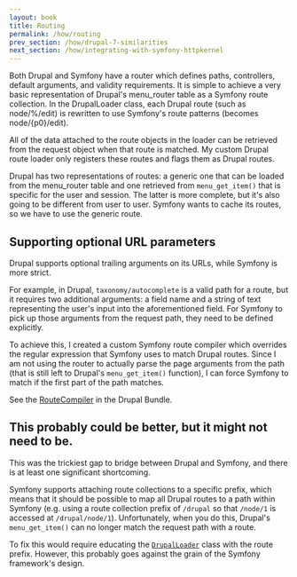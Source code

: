 ```yaml
---
layout: book
title: Routing
permalink: /how/routing
prev_section: /how/drupal-7-similarities
next_section: /how/integrating-with-symfony-httpkernel
---
```


Both Drupal and Symfony have a router which defines paths, controllers, default arguments, and validity requirements. It is simple to achieve a very basic representation of Drupal's menu\_router table as a Symfony route collection. In the DrupalLoader class, each Drupal route (such as node/%/edit) is rewritten to use Symfony's route patterns (becomes node/{p0}/edit).

All of the data attached to the route objects in the loader can be retrieved from the request object when that route is matched. My custom Drupal route loader only registers these routes and flags them as Drupal routes.

Drupal has two representations of routes: a generic one that can be loaded from the menu\_router table and one retrieved from `menu_get_item()` that is specific for the user and session. The latter is more complete, but it's also going to be different from user to user. Symfony wants to cache its routes, so we have to use the generic route.

## Supporting optional URL parameters

Drupal supports optional trailing arguments on its URLs, while Symfony is more strict.

For example, in Drupal, `taxonomy/autocomplete` is a valid path for a route, but it requires two additional arguments: a field name and a string of text representing the user's input into the aforementioned field. For Symfony to pick up those arguments from the request path, they need to be defined explicitly.

To achieve this, I created a custom Symfony route compiler which overrides the regular expression that Symfony uses to match Drupal routes. Since I am not using the router to actually parse the page arguments from the path (that is still left to Drupal's `menu_get_item()` function), I can force Symfony to match if the first part of the path matches.

See the [RouteCompiler](https://github.com/bangpound/drupal-bundle/blob/master/Routing/RouteCompiler.php#L147) in the Drupal Bundle.

## This probably could be better, but it might not need to be.

This was the trickiest gap to bridge between Drupal and Symfony, and there is at least one significant shortcoming.

Symfony supports attaching route collections to a specific prefix, which means that it should be possible to map all Drupal routes to a path within Symfony (e.g. using a route collection prefix of `/drupal` so that `/node/1` is accessed at `/drupal/node/1`). Unfortunately, when you do this, Drupal's `menu_get_item()` can no longer match the request path with a route.

To fix this would require educating the [`DrupalLoader`](https://github.com/bangpound/drupal-bundle/blob/master/Routing/DrupalLoader.php) class with the route prefix. However, this probably goes against the grain of the Symfony framework's design.
